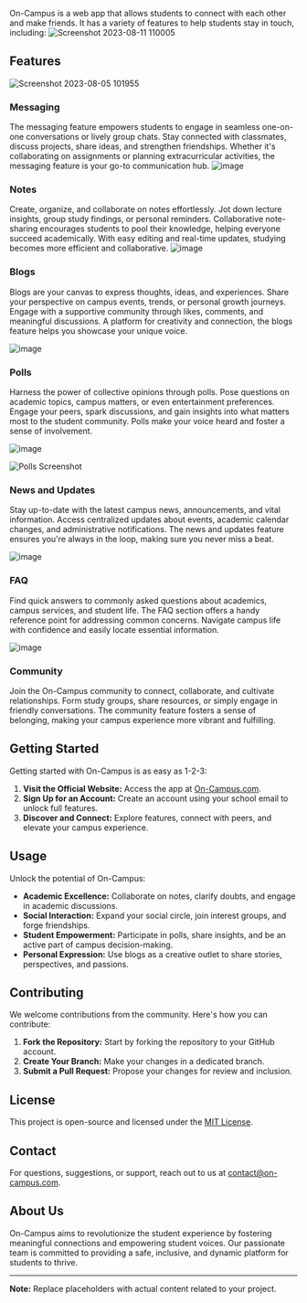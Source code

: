 On-Campus is a web app that allows students to connect with each other and make friends. It has a variety of features to help students stay in touch, including:
![Screenshot 2023-08-11 110005](https://github.com/pavitrakumargupta/On-Campus/assets/88044814/dc8a7ee1-5f9a-4108-aab5-4365d549ed59)


## Features
![Screenshot 2023-08-05 101955](https://github.com/pavitrakumargupta/On-Campus/assets/88044814/d08b7acc-052a-4885-ae06-7203d1247b24)
### Messaging

The messaging feature empowers students to engage in seamless one-on-one conversations or lively group chats. Stay connected with classmates, discuss projects, share ideas, and strengthen friendships. Whether it's collaborating on assignments or planning extracurricular activities, the messaging feature is your go-to communication hub.
![image](https://github.com/pavitrakumargupta/On-Campus/assets/88044814/b5916221-1a00-41d1-bba7-bbffbd19263b)

 

### Notes

Create, organize, and collaborate on notes effortlessly. Jot down lecture insights, group study findings, or personal reminders. Collaborative note-sharing encourages students to pool their knowledge, helping everyone succeed academically. With easy editing and real-time updates, studying becomes more efficient and collaborative.
 ![image](https://github.com/pavitrakumargupta/On-Campus/assets/88044814/7c2576de-bc13-44d9-91c6-48dba2dd0f42)

 

### Blogs

Blogs are your canvas to express thoughts, ideas, and experiences. Share your perspective on campus events, trends, or personal growth journeys. Engage with a supportive community through likes, comments, and meaningful discussions. A platform for creativity and connection, the blogs feature helps you showcase your unique voice.

![image](https://github.com/pavitrakumargupta/On-Campus/assets/88044814/ec5ce384-d3d8-406d-83f5-73ac0b10f50f)

### Polls

Harness the power of collective opinions through polls. Pose questions on academic topics, campus matters, or even entertainment preferences. Engage your peers, spark discussions, and gain insights into what matters most to the student community. Polls make your voice heard and foster a sense of involvement.

![image](https://github.com/pavitrakumargupta/On-Campus/assets/88044814/23d63dea-262d-4de5-ba64-b7b7cc4a84cd)

![Polls Screenshot](screenshots/polls.png)

### News and Updates

Stay up-to-date with the latest campus news, announcements, and vital information. Access centralized updates about events, academic calendar changes, and administrative notifications. The news and updates feature ensures you're always in the loop, making sure you never miss a beat.

 ![image](https://github.com/pavitrakumargupta/On-Campus/assets/88044814/43f7149b-51c3-4ab6-9a45-02ab237eaaf0)


### FAQ

Find quick answers to commonly asked questions about academics, campus services, and student life. The FAQ section offers a handy reference point for addressing common concerns. Navigate campus life with confidence and easily locate essential information.

![image](https://github.com/pavitrakumargupta/On-Campus/assets/88044814/0e4ddef4-ca70-4a44-bbc3-a586812790f8)

 

### Community

Join the On-Campus community to connect, collaborate, and cultivate relationships. Form study groups, share resources, or simply engage in friendly conversations. The community feature fosters a sense of belonging, making your campus experience more vibrant and fulfilling.

 

## Getting Started

Getting started with On-Campus is as easy as 1-2-3:

1. **Visit the Official Website:** Access the app at [On-Campus.com](https://On-Campus.netlify.app).
2. **Sign Up for an Account:** Create an account using your school email to unlock full features.
3. **Discover and Connect:** Explore features, connect with peers, and elevate your campus experience.

## Usage

Unlock the potential of On-Campus:

- **Academic Excellence:** Collaborate on notes, clarify doubts, and engage in academic discussions.
- **Social Interaction:** Expand your social circle, join interest groups, and forge friendships.
- **Student Empowerment:** Participate in polls, share insights, and be an active part of campus decision-making.
- **Personal Expression:** Use blogs as a creative outlet to share stories, perspectives, and passions.

## Contributing

We welcome contributions from the community. Here's how you can contribute:

1. **Fork the Repository:** Start by forking the repository to your GitHub account.
2. **Create Your Branch:** Make your changes in a dedicated branch.
3. **Submit a Pull Request:** Propose your changes for review and inclusion.

## License

This project is open-source and licensed under the [MIT License](LICENSE).

## Contact

For questions, suggestions, or support, reach out to us at [contact@on-campus.com](mailto:contact@on-campus.com).

## About Us

On-Campus aims to revolutionize the student experience by fostering meaningful connections and empowering student voices. Our passionate team is committed to providing a safe, inclusive, and dynamic platform for students to thrive.

---

**Note:** Replace placeholders with actual content related to your project.
